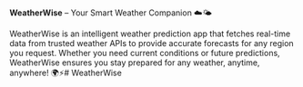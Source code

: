 **WeatherWise** – Your Smart Weather Companion ☁️🌤️  

WeatherWise is an intelligent weather prediction app that fetches real-time data from trusted weather APIs to provide accurate forecasts for any region you request. 
Whether you need current conditions or future predictions, WeatherWise ensures you stay prepared for any weather, anytime, anywhere! 🌍⚡# WeatherWise

